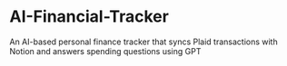 # AI-Financial-Tracker
An AI-based personal finance tracker that syncs Plaid transactions with Notion and answers spending questions using GPT
